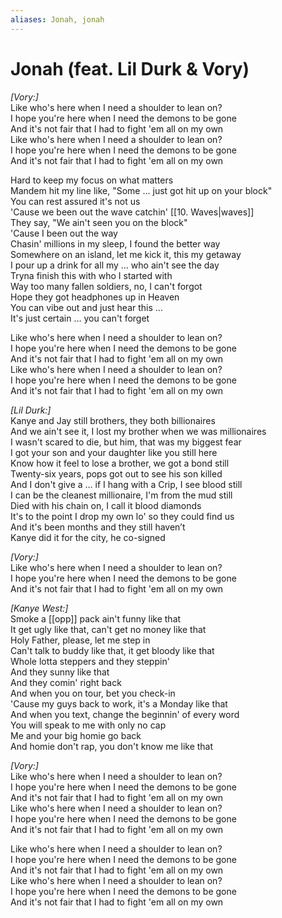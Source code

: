 ```yaml
---
aliases: Jonah, jonah
---
```


# Jonah (feat. Lil Durk & Vory)

_[Vory:]_  
Like who's here when I need a shoulder to lean on?  
I hope you're here when I need the demons to be gone  
And it's not fair that I had to fight 'em all on my own  
Like who's here when I need a shoulder to lean on?  
I hope you're here when I need the demons to be gone  
And it's not fair that I had to fight 'em all on my own  

Hard to keep my focus on what matters  
Mandem hit my line like, "Some … just got hit up on your block"  
You can rest assured it's not us  
'Cause we been out the wave catchin' [[10. Waves|waves]]  
They say, "We ain't seen you on the block"  
'Cause I been out the way  
Chasin' millions in my sleep, I found the better way  
Somewhere on an island, let me kick it, this my getaway  
I pour up a drink for all my … who ain't see the day  
Tryna finish this with who I started with  
Way too many fallen soldiers, no, I can't forgot  
Hope they got headphones up in Heaven  
You can vibe out and just hear this …  
It's just certain … you can't forget  

Like who's here when I need a shoulder to lean on?  
I hope you're here when I need the demons to be gone  
And it's not fair that I had to fight 'em all on my own  
Like who's here when I need a shoulder to lean on?  
I hope you're here when I need the demons to be gone  
And it's not fair that I had to fight 'em all on my own  

_[Lil Durk:]_  
Kanye and Jay still brothers, they both billionaires  
And we ain't see it, I lost my brother when we was millionaires  
I wasn't scared to die, but him, that was my biggest fear  
I got your son and your daughter like you still here  
Know how it feel to lose a brother, we got a bond still  
Twenty-six years, pops got out to see his son killed  
And I don't give a … if I hang with a Crip, I see blood still  
I can be the cleanest millionaire, I'm from the mud still  
Died with his chain on, I call it blood diamonds  
It's to the point I drop my own lo' so they could find us  
And it's been months and they still haven’t  
Kanye did it for the city, he co-signed  

_[Vory:]_  
Like who's here when I need a shoulder to lean on?  
I hope you're here when I need the demons to be gone  
And it's not fair that I had to fight 'em all on my own  

_[Kanye West:]_  
Smoke a [[opp]] pack ain't funny like that  
It get ugly like that, can't get no money like that  
Holy Father, please, let me step in  
Can't talk to buddy like that, it get bloody like that  
Whole lotta steppers and they steppin'  
And they sunny like that  
And they comin' right back  
And when you on tour, bet you check-in  
'Cause my guys back to work, it's a Monday like that  
And when you text, change the beginnin' of every word  
You will speak to me with only no cap  
Me and your big homie go back  
And homie don't rap, you don't know me like that  

_[Vory:]_  
Like who's here when I need a shoulder to lean on?  
I hope you're here when I need the demons to be gone  
And it's not fair that I had to fight 'em all on my own  
Like who's here when I need a shoulder to lean on?  
I hope you're here when I need the demons to be gone  
And it's not fair that I had to fight 'em all on my own  

Like who's here when I need a shoulder to lean on?  
I hope you're here when I need the demons to be gone  
And it's not fair that I had to fight 'em all on my own  
Like who's here when I need a shoulder to lean on?  
I hope you're here when I need the demons to be gone  
And it's not fair that I had to fight 'em all on my own
